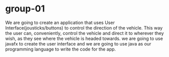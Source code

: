 # group-01
We are going to create an application that uses User Interface(jousticks/buttons) to control the direction of the vehicle.
This way the user can, conveniently, control the vehicle and direct it to wherever they wish, as they see where the vehicle is headed towards.
we are going to use javafx to create the user interface and we are going to use java as our programming language to write the code for the app.
